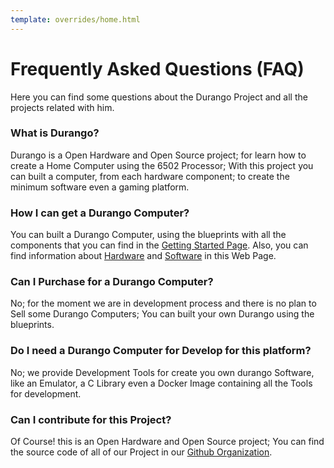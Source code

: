 ```yaml
---
template: overrides/home.html
---
```

# Frequently Asked Questions (FAQ)

Here you can find some questions about the Durango Project and all the projects related with him.

### What is Durango?

Durango is a Open Hardware and Open Source project; for learn how to create a Home Computer using the 6502 Processor; With this project you can built a computer, from each hardware component; to create the minimum software even a gaming platform.

### How I can get a Durango Computer?

You can built a Durango Computer, using the blueprints with all the components that you can find in the [Getting Started Page](/started/). Also, you can find information about [Hardware](/hardware/hardware) and [Software](/software/software) in this Web Page.

### Can I Purchase for a Durango Computer?

No; for the moment we are in development process and there is no plan to Sell some Durango Computers; You can built your own Durango using the blueprints.

### Do I need a Durango Computer for Develop for this platform?

No; we provide Development Tools for create you own durango Software, like an Emulator, a C Library even a Docker Image containing all the Tools for development.

### Can I contribute for this Project?

Of Course! this is an Open Hardware and Open Source project; You can find the source code of all of our Project in our [Github Organization](https://github.com/durangoretro/).